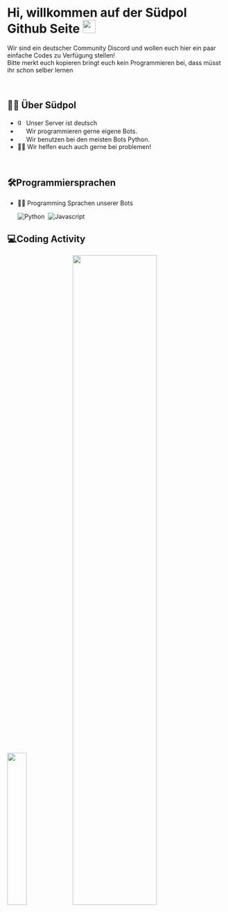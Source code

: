

# Hi, willkommen auf der Südpol Github Seite <img width="30" src="https://emojis.slackmojis.com/emojis/images/1593555389/9579/blob_excited.gif?1593555389" alt="party blob" />

<p> Wir sind ein deutscher Community Discord und wollen euch hier ein paar einfache Codes zu Verfügung stellen! <br> Bitte merkt euch kopieren bringt euch kein Programmieren bei, dass müsst ihr schon selber lernen</p>

<br>

## 👩‍💻 Über Südpol
* <img width="16" src="https://cdn-icons-png.flaticon.com/512/3014/3014035.png" alt="german" /> Unser Server ist deutsch
* <img width="16" src="https://about.gitlab.com/images/blogimages/GitLab-Dev.png" alt="" /> Wir programmieren gerne eigene Bots.
* <img width="16" src="https://cdn3.iconfinder.com/data/icons/logos-and-brands-adobe/512/267_Python-512.png" alt="" /> Wir benutzen bei den meisten Bots Python.
* 👩‍🏫 Wir helfen euch auch gerne bei problemen!

<br>

## 🛠️Programmiersprachen
- 👩‍💻 Programming Sprachen unserer Bots
  
    ![Python](https://img.shields.io/badge/-Python-05122A?style=flat&logo=python)&nbsp;
    ![Javascript](https://img.shields.io/badge/-Javascript-05122A?style=flat&logo=javascript)&nbsp;



## 💻Coding Activity

<img src="https://github-readme-stats.vercel.app/api/top-langs/?username=suedpoldevelopement&theme=dracula" width="30%" /><img src="https://github-readme-stats.vercel.app/api?username=suedpoldevelopement&theme=dracula" width="62%" />
<br>


